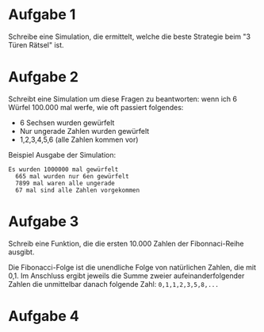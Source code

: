# Aufgabe 1
Schreibe eine Simulation, die ermittelt, welche die beste Strategie beim "3 Türen Rätsel" ist.


# Aufgabe 2
Schreibt eine Simulation um diese Fragen zu beantworten: wenn ich 6 Würfel 100.000 mal werfe, wie oft passiert folgendes:
* 6 Sechsen wurden gewürfelt
* Nur ungerade Zahlen wurden gewürfelt
* 1,2,3,4,5,6 (alle Zahlen kommen vor)

Beispiel Ausgabe der Simulation:
```
Es wurden 1000000 mal gewürfelt
  665 mal wurden nur 6en gewürfelt
  7899 mal waren alle ungerade
  67 mal sind alle Zahlen vorgekommen
```

# Aufgabe 3
Schreib eine Funktion, die die ersten 10.000 Zahlen der Fibonnaci-Reihe ausgibt.

Die Fibonacci-Folge ist die unendliche Folge von natürlichen Zahlen, die mit 0,1. Im Anschluss ergibt jeweils die Summe zweier aufeinanderfolgender Zahlen die unmittelbar danach folgende Zahl: `0,1,1,2,3,5,8,... `

# Aufgabe 4

